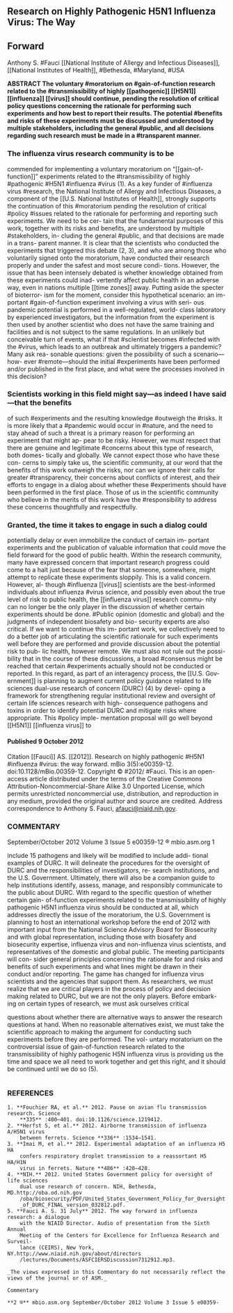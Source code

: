 ## Research on Highly Pathogenic H5N1 Influenza Virus: The Way

## Forward


Anthony S. #Fauci
[[National Institute of Allergy and Infectious Diseases]], [[National Institutes of Health]], #Bethesda, #Maryland, #USA

**ABSTRACT
The voluntary #moratorium on #gain-of-function research related to the #transmissibility of highly [[pathogenic]] [[H5N1]]
[[influenza]] [[virus]] should continue, pending the resolution of critical policy questions concerning the rationale for performing such
experiments and how best to report their results. The potential #benefits and risks of these experiments must be discussed and
understood by multiple stakeholders, including the general #public, and all decisions regarding such research must be made in a
#transparent manner.**

### The influenza virus research community is to be 
commended for implementing a voluntary moratorium on “[[gain-of-
function]]” experiments related to the #transmissibility of highly
#pathogenic #H5N1 #influenza #virus (1). As a key funder of #influenza
virus #research, the National Institute of Allergy and Infectious
Diseases, a component of the [[U.S. National Institutes of Health]],
strongly supports the continuation of this #moratorium pending
the resolution of critical #policy #issues related to the rationale for
performing and reporting such experiments. We need to be cer-
tain that the fundamental purposes of this work, together with its
risks and benefits, are understood by multiple #stakeholders, in-
cluding the general #public, and that decisions are made in a trans-
parent manner.
It is clear that the scientists who conducted the experiments
that triggered this debate (2, 3), and who are among those who
voluntarily signed onto the moratorium, have conducted their
research properly and under the safest and most secure condi-
tions. However, the issue that has been intensely debated is
whether knowledge obtained from these experiments could inad-
vertently affect public health in an adverse way, even in nations
multiple [[time zones]] away. Putting aside the specter of bioterror-
ism for the moment, consider this hypothetical scenario: an im-
portant #gain-of-function experiment involving a virus with seri-
ous pandemic potential is performed in a well-regulated, world-
class laboratory by experienced investigators, but the information
from the experiment is then used by another scientist who does
not have the same training and facilities and is not subject to the
same regulations. In an unlikely but conceivable turn of events,
what if that #scientist becomes #infected with the #virus, which leads
to an outbreak and ultimately triggers a pandemic? Many ask rea-
sonable questions: given the possibility of such a scenario—how-
ever #remote—should the initial #experiments have been performed
and/or published in the first place, and what were the processes
involved in this decision?
### Scientists working in this field might say—as indeed I have said—that the benefits 
of such #experiments and the resulting knowledge #outweigh the #risks.
It is more likely that a #pandemic
would occur in #nature, and the need to stay ahead of such a threat
is a primary reason for performing an experiment that might ap-
pear to be risky. However, we must respect that there are genuine
and legitimate #concerns about this type of research, both domes-
tically and globally. We cannot expect those who have these con-
cerns to simply take us, the scientific community, at our word that
the benefits of this work outweigh the risks, nor can we ignore
their calls for greater #transparency, their concerns about conflicts
of interest, and their efforts to engage in a dialog about whether
these #experiments should have been performed in the first place.
Those of us in the scientific community who believe in the merits
of this work have the #responsibility to address these concerns
thoughtfully and respectfully.
### Granted, the time it takes to engage in such a dialog could
potentially delay or even immobilize the conduct of certain im-
portant experiments and the publication of valuable information
that could move the field forward for the good of public health.
Within the research community, many have expressed concern
that important research progress could come to a halt just because
of the fear that someone, somewhere, might attempt to replicate
these experiments sloppily. This is a valid concern. However, al-
though #influenza [[virus]] scientists are the best-informed individuals
about influenza #virus science, and possibly even about the true
level of risk to public health, the [[influenza virus]] research commu-
nity can no longer be the only player in the discussion of whether
certain experiments should be done. #Public opinion (domestic
and global) and the judgments of independent biosafety and bio-
security experts are also critical. If we want to continue this im-
portant work, we collectively need to do a better job of articulating
the scientific rationale for such experiments well before they are
performed and provide discussion about the potential risk to pub-
lic health, however remote. We must also not rule out the possi-
bility that in the course of these discussions, a broad #consensus
might be reached that certain #experiments actually should not be
conducted or reported.
In this regard, as part of an interagency process, the [[U.S. Gov-
ernment]] is planning to augment current policy guidance related
to life sciences dual-use research of concern (DURC) (4) by devel-
oping a framework for strengthening regular institutional review
and oversight of certain life sciences research with high-
consequence pathogens and toxins in order to identify potential
DURC and mitigate risks where appropriate. This #policy imple-
mentation proposal will go well beyond [[H5N1]] [[influenza virus]] to

#### Published 9 October 2012
Citation [[Fauci]] AS. [[2012]]. Research on highly pathogenic #H5N1 #influenza #virus: the way
forward. mBio 3(5):e00359-12. doi:10.1128/mBio.00359-12.
Copyright © #2012/ #Fauci. This is an open-access article distributed under the terms of
the Creative Commons Attribution-Noncommercial-Share Alike 3.0 Unported License,
which permits unrestricted noncommercial use, distribution, and reproduction in any
medium, provided the original author and source are credited.
Address correspondence to Anthony S. Fauci, afauci@niaid.nih.gov.

### COMMENTARY

September/October 2012 Volume 3 Issue 5 e00359-12 ® mbio.asm.org 1


include 15 pathogens and likely will be modified to include addi-
tional examples of DURC. It will delineate the procedures for the
oversight of DURC and the responsibilities of investigators, re-
search institutions, and the U.S. Government. Ultimately, there
will also be a companion guide to help institutions identify, assess,
manage, and responsibly communicate to the public about
DURC.
With regard to the specific question of whether certain gain-
of-function experiments related to the transmissibility of highly
pathogenic H5N1 influenza virus should be conducted at all,
which addresses directly the issue of the moratorium, the U.S.
Government is planning to host an international workshop before
the end of 2012 with important input from the National Science
Advisory Board for Biosecurity and with global representation,
including those with biosafety and biosecurity expertise, influenza
virus and non-influenza virus scientists, and representatives of the
domestic and global public. The meeting participants will con-
sider general principles concerning the rationale for and risks and
benefits of such experiments and what lines might be drawn in
their conduct and/or reporting.
The game has changed for influenza virus scientists and the
agencies that support them. As researchers, we must realize that
we are critical players in the process of policy and decision making
related to DURC, but we are not the only players. Before embark-
ing on certain types of research, we must ask ourselves critical


questions about whether there are alternative ways to answer the
research questions at hand. When no reasonable alternatives exist,
we must take the scientific approach to making the argument for
conducting such experiments before they are performed. The vol-
untary moratorium on the controversial issue of gain-of-function
research related to the transmissibility of highly pathogenic H5N
influenza virus is providing us the time and space we all need to
work together and get this right, and it should be continued until
we do so (5).
```
```
### REFERENCES
```
1. **Fouchier RA, et al.** 2012. Pause on avian flu transmission research. Science
    **335** :400–401. doi:10.1126/science.1219412.
2. **Herfst S, et al.** 2012. Airborne transmission of influenza A/H5N1 virus
    between ferrets. Science **336** :1534–1541.
3. **Imai M, et al.** 2012. Experimental adaptation of an influenza H5 HA
    confers respiratory droplet transmission to a reassortant H5 HA/H1N
    virus in ferrets. Nature **486** :420–428.
4. **NIH.** 2012. United States Government policy for oversight of life sciences
    dual use research of concern. NIH, Bethesda, MD.http://oba.od.nih.gov
    /oba/biosecurity/PDF/United_States_Government_Policy_for_Oversight
    _of_DURC_FINAL_version_032812.pdf.
5. **Fauci A. S. 31 July** 2012. The way forward in influenza research: a dialogue
    with the NIAID Director. Audio of presentation from the Sixth Annual
    Meeting of the Centers for Excellence for Influenza Research and Surveil-
    lance (CEIRS), New York, NY.http://www.niaid.nih.gov/about/directors
    /lectures/Documents/ASFCIERSDiscussion7312912.mp3.

_The views expressed in this Commentary do not necessarily reflect the views of the journal or of ASM._

Commentary

**2 ®** mbio.asm.org September/October 2012 Volume 3 Issue 5 e00359-


